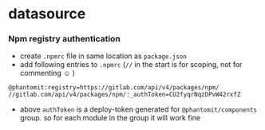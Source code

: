 # datasource

### Npm registry authentication
- create `.npmrc` file in same location as `package.json`
- add following entries to `.npmrc` (`//` in the start is for scoping, not for commenting :relaxed: )
```.env
@phantomit:registry=https://gitlab.com/api/v4/packages/npm/
//gitlab.com/api/v4/packages/npm/:_authToken=CU2fyqrNqzDPvW42rxfZ
```
- above `authToken` is a deploy-token generated for `@phantomit/components` group. so for each module in the group it will work fine

